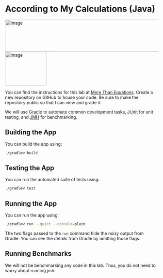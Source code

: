 # According to My Calculations (Java)
<img width="681" height="106" alt="image" src="https://github.com/user-attachments/assets/995070ed-176c-4dce-9b7d-b95337fbfc0b" />
<img width="136" height="111" alt="image" src="https://github.com/user-attachments/assets/f3a95d64-8388-4ead-8609-a07f8030bce4" />

You can find the instructions for this lab at [More Than Equations][more-than-equations]. Create a new repository on GitHub to house your code. Be sure to make the repository public so that I can view and grade it.

We will use [Gradle][gradle] to automate common development tasks, [JUnit][junit] for unit testing, and [JMH][jmh] for benchmarking.

## Building the App

You can build the app using:

```bash
./gradlew build
```

## Testing the App

You can run the automated suite of tests using:

```bash
./gradlew test
```

## Running the App

You can run the app using:

```bash
./gradlew run --quiet --console=plain
```

The two flags passed to the `run` command hide the noisy output from Gradle. You can see the details from Gradle by omitting those flags.

## Running Benchmarks

We will not be benchmarking any code in this lab. Thus, you do not need to worry about running jmh.

[gradle]: https://gradle.org/
[jmh]: https://github.com/openjdk/jmh
[junit]: https://junit.org/
[more-than-equations]: https://morethanequations.com/Computer-Science/Labs/According-to-My-Calculations
